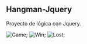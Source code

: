 ## Hangman-Jquery
Proyecto de lógica con Jquery. 

![Game](/image/start.jpg);
![Win](/image/Lost-game.jpg);
![Lost](/image/win-game.jpg);



